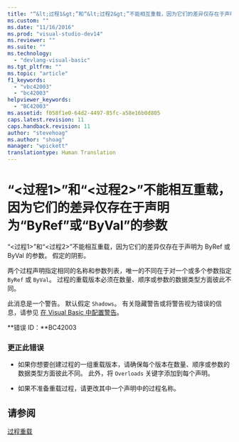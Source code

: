 ```yaml
---
title: "“&lt;过程1&gt;”和“&lt;过程2&gt;”不能相互重载，因为它们的差异仅存在于声明为“ByRef”或“ByVal”的参数 | Microsoft Docs"
ms.custom: ""
ms.date: "11/16/2016"
ms.prod: "visual-studio-dev14"
ms.reviewer: ""
ms.suite: ""
ms.technology: 
  - "devlang-visual-basic"
ms.tgt_pltfrm: ""
ms.topic: "article"
f1_keywords: 
  - "vbc42003"
  - "bc42003"
helpviewer_keywords: 
  - "BC42003"
ms.assetid: f058f1e0-64d2-4497-85fc-a58e16b0d805
caps.latest.revision: 11
caps.handback.revision: 11
author: "stevehoag"
ms.author: "shoag"
manager: "wpickett"
translationtype: Human Translation
---
```

# “&lt;过程1&gt;”和“&lt;过程2&gt;”不能相互重载，因为它们的差异仅存在于声明为“ByRef”或“ByVal”的参数
“\<过程1\>”和“\<过程2\>”不能相互重载，因为它们的差异仅存在于声明为 ByRef 或 ByVal 的参数。 假定的阴影。  
  
 两个过程声明指定相同的名称和参数列表，唯一的不同在于对一个或多个参数指定`ByRef` 或 `ByVal`。 过程的重载版本必须在数量、顺序或参数的数据类型方面彼此不同。  
  
 此消息是一个警告。 默认假定 `Shadows`。 有关隐藏警告或将警告视为错误的信息，请参见 [在 Visual Basic 中配置警告](/visual-studio/ide/configuring-warnings-in-visual-basic)。  
  
 **错误 ID：**BC42003  
  
### 更正此错误  
  
-   如果你想要创建过程的一组重载版本，请确保每个版本在数量、顺序或参数的数据类型方面彼此不同。 此外，将 `Overloads` 关键字添加到每个声明。  
  
-   如果不准备重载过程，请更改其中一个声明中的过程名称。  
  
## 请参阅  
 [过程重载](../../visual-basic/programming-guide/language-features/procedures/procedure-overloading.md)